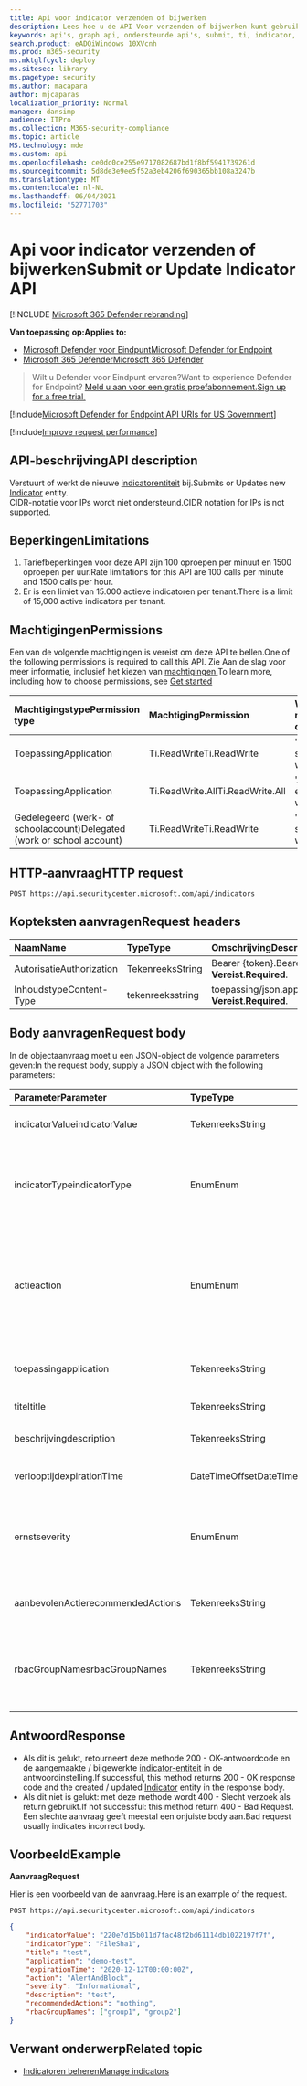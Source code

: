 ```yaml
---
title: Api voor indicator verzenden of bijwerken
description: Lees hoe u de API Voor verzenden of bijwerken kunt gebruiken om een nieuwe indicatorentiteit in Microsoft Defender voor eindpunt in te dienen of bij te werken.
keywords: api's, graph api, ondersteunde api's, submit, ti, indicator, update
search.product: eADQiWindows 10XVcnh
ms.prod: m365-security
ms.mktglfcycl: deploy
ms.sitesec: library
ms.pagetype: security
ms.author: macapara
author: mjcaparas
localization_priority: Normal
manager: dansimp
audience: ITPro
ms.collection: M365-security-compliance
ms.topic: article
MS.technology: mde
ms.custom: api
ms.openlocfilehash: ce0dc0ce255e9717082687bd1f8bf5941739261d
ms.sourcegitcommit: 5d8de3e9ee5f52a3eb4206f690365bb108a3247b
ms.translationtype: MT
ms.contentlocale: nl-NL
ms.lasthandoff: 06/04/2021
ms.locfileid: "52771703"
---
```

# <a name="submit-or-update-indicator-api"></a><span data-ttu-id="3b148-104">Api voor indicator verzenden of bijwerken</span><span class="sxs-lookup"><span data-stu-id="3b148-104">Submit or Update Indicator API</span></span>

[!INCLUDE [Microsoft 365 Defender rebranding](../../includes/microsoft-defender.md)]

<span data-ttu-id="3b148-105">**Van toepassing op:**</span><span class="sxs-lookup"><span data-stu-id="3b148-105">**Applies to:**</span></span>
- [<span data-ttu-id="3b148-106">Microsoft Defender voor Eindpunt</span><span class="sxs-lookup"><span data-stu-id="3b148-106">Microsoft Defender for Endpoint</span></span>](https://go.microsoft.com/fwlink/p/?linkid=2154037)
- [<span data-ttu-id="3b148-107">Microsoft 365 Defender</span><span class="sxs-lookup"><span data-stu-id="3b148-107">Microsoft 365 Defender</span></span>](https://go.microsoft.com/fwlink/?linkid=2118804)

> <span data-ttu-id="3b148-108">Wilt u Defender voor Eindpunt ervaren?</span><span class="sxs-lookup"><span data-stu-id="3b148-108">Want to experience Defender for Endpoint?</span></span> [<span data-ttu-id="3b148-109">Meld u aan voor een gratis proefabonnement.</span><span class="sxs-lookup"><span data-stu-id="3b148-109">Sign up for a free trial.</span></span>](https://www.microsoft.com/microsoft-365/windows/microsoft-defender-atp?ocid=docs-wdatp-exposedapis-abovefoldlink) 


[!include[Microsoft Defender for Endpoint API URIs for US Government](../../includes/microsoft-defender-api-usgov.md)]

[!include[Improve request performance](../../includes/improve-request-performance.md)]

## <a name="api-description"></a><span data-ttu-id="3b148-110">API-beschrijving</span><span class="sxs-lookup"><span data-stu-id="3b148-110">API description</span></span>
<span data-ttu-id="3b148-111">Verstuurt of werkt de nieuwe [indicatorentiteit](ti-indicator.md) bij.</span><span class="sxs-lookup"><span data-stu-id="3b148-111">Submits or Updates new [Indicator](ti-indicator.md) entity.</span></span>
<br><span data-ttu-id="3b148-112">CIDR-notatie voor IPs wordt niet ondersteund.</span><span class="sxs-lookup"><span data-stu-id="3b148-112">CIDR notation for IPs is not supported.</span></span>

## <a name="limitations"></a><span data-ttu-id="3b148-113">Beperkingen</span><span class="sxs-lookup"><span data-stu-id="3b148-113">Limitations</span></span>
1. <span data-ttu-id="3b148-114">Tariefbeperkingen voor deze API zijn 100 oproepen per minuut en 1500 oproepen per uur.</span><span class="sxs-lookup"><span data-stu-id="3b148-114">Rate limitations for this API are 100 calls per minute and 1500 calls per hour.</span></span>
2. <span data-ttu-id="3b148-115">Er is een limiet van 15.000 actieve indicatoren per tenant.</span><span class="sxs-lookup"><span data-stu-id="3b148-115">There is a limit of 15,000 active indicators per tenant.</span></span> 


## <a name="permissions"></a><span data-ttu-id="3b148-116">Machtigingen</span><span class="sxs-lookup"><span data-stu-id="3b148-116">Permissions</span></span>
<span data-ttu-id="3b148-117">Een van de volgende machtigingen is vereist om deze API te bellen.</span><span class="sxs-lookup"><span data-stu-id="3b148-117">One of the following permissions is required to call this API.</span></span> <span data-ttu-id="3b148-118">Zie Aan de slag voor meer informatie, inclusief het kiezen van [machtigingen.](apis-intro.md)</span><span class="sxs-lookup"><span data-stu-id="3b148-118">To learn more, including how to choose permissions, see [Get started](apis-intro.md)</span></span>

<span data-ttu-id="3b148-119">Machtigingstype</span><span class="sxs-lookup"><span data-stu-id="3b148-119">Permission type</span></span> |   <span data-ttu-id="3b148-120">Machtiging</span><span class="sxs-lookup"><span data-stu-id="3b148-120">Permission</span></span>  |   <span data-ttu-id="3b148-121">Weergavenaam machtiging</span><span class="sxs-lookup"><span data-stu-id="3b148-121">Permission display name</span></span>
:---|:---|:---
<span data-ttu-id="3b148-122">Toepassing</span><span class="sxs-lookup"><span data-stu-id="3b148-122">Application</span></span> |   <span data-ttu-id="3b148-123">Ti.ReadWrite</span><span class="sxs-lookup"><span data-stu-id="3b148-123">Ti.ReadWrite</span></span> |  <span data-ttu-id="3b148-124">'Indicatoren lezen en schrijven'</span><span class="sxs-lookup"><span data-stu-id="3b148-124">'Read and write Indicators'</span></span>
<span data-ttu-id="3b148-125">Toepassing</span><span class="sxs-lookup"><span data-stu-id="3b148-125">Application</span></span> |   <span data-ttu-id="3b148-126">Ti.ReadWrite.All</span><span class="sxs-lookup"><span data-stu-id="3b148-126">Ti.ReadWrite.All</span></span> |  <span data-ttu-id="3b148-127">'Alle indicatoren lezen en schrijven'</span><span class="sxs-lookup"><span data-stu-id="3b148-127">'Read and write All Indicators'</span></span>
<span data-ttu-id="3b148-128">Gedelegeerd (werk- of schoolaccount)</span><span class="sxs-lookup"><span data-stu-id="3b148-128">Delegated (work or school account)</span></span> |    <span data-ttu-id="3b148-129">Ti.ReadWrite</span><span class="sxs-lookup"><span data-stu-id="3b148-129">Ti.ReadWrite</span></span> |  <span data-ttu-id="3b148-130">'Indicatoren lezen en schrijven'</span><span class="sxs-lookup"><span data-stu-id="3b148-130">'Read and write Indicators'</span></span>


## <a name="http-request"></a><span data-ttu-id="3b148-131">HTTP-aanvraag</span><span class="sxs-lookup"><span data-stu-id="3b148-131">HTTP request</span></span>
```
POST https://api.securitycenter.microsoft.com/api/indicators
```

## <a name="request-headers"></a><span data-ttu-id="3b148-132">Kopteksten aanvragen</span><span class="sxs-lookup"><span data-stu-id="3b148-132">Request headers</span></span>

<span data-ttu-id="3b148-133">Naam</span><span class="sxs-lookup"><span data-stu-id="3b148-133">Name</span></span> | <span data-ttu-id="3b148-134">Type</span><span class="sxs-lookup"><span data-stu-id="3b148-134">Type</span></span> | <span data-ttu-id="3b148-135">Omschrijving</span><span class="sxs-lookup"><span data-stu-id="3b148-135">Description</span></span>
:---|:---|:---
<span data-ttu-id="3b148-136">Autorisatie</span><span class="sxs-lookup"><span data-stu-id="3b148-136">Authorization</span></span> | <span data-ttu-id="3b148-137">Tekenreeks</span><span class="sxs-lookup"><span data-stu-id="3b148-137">String</span></span> | <span data-ttu-id="3b148-138">Bearer {token}.</span><span class="sxs-lookup"><span data-stu-id="3b148-138">Bearer {token}.</span></span> <span data-ttu-id="3b148-139">**Vereist**.</span><span class="sxs-lookup"><span data-stu-id="3b148-139">**Required**.</span></span>
<span data-ttu-id="3b148-140">Inhoudstype</span><span class="sxs-lookup"><span data-stu-id="3b148-140">Content-Type</span></span> | <span data-ttu-id="3b148-141">tekenreeks</span><span class="sxs-lookup"><span data-stu-id="3b148-141">string</span></span> | <span data-ttu-id="3b148-142">toepassing/json.</span><span class="sxs-lookup"><span data-stu-id="3b148-142">application/json.</span></span> <span data-ttu-id="3b148-143">**Vereist**.</span><span class="sxs-lookup"><span data-stu-id="3b148-143">**Required**.</span></span>

## <a name="request-body"></a><span data-ttu-id="3b148-144">Body aanvragen</span><span class="sxs-lookup"><span data-stu-id="3b148-144">Request body</span></span>
<span data-ttu-id="3b148-145">In de objectaanvraag moet u een JSON-object de volgende parameters geven:</span><span class="sxs-lookup"><span data-stu-id="3b148-145">In the request body, supply a JSON object with the following parameters:</span></span>

<span data-ttu-id="3b148-146">Parameter</span><span class="sxs-lookup"><span data-stu-id="3b148-146">Parameter</span></span> | <span data-ttu-id="3b148-147">Type</span><span class="sxs-lookup"><span data-stu-id="3b148-147">Type</span></span>    | <span data-ttu-id="3b148-148">Omschrijving</span><span class="sxs-lookup"><span data-stu-id="3b148-148">Description</span></span>
:---|:---|:---
<span data-ttu-id="3b148-149">indicatorValue</span><span class="sxs-lookup"><span data-stu-id="3b148-149">indicatorValue</span></span> | <span data-ttu-id="3b148-150">Tekenreeks</span><span class="sxs-lookup"><span data-stu-id="3b148-150">String</span></span> | <span data-ttu-id="3b148-151">Identiteit van de [entiteit Indicator.](ti-indicator.md)</span><span class="sxs-lookup"><span data-stu-id="3b148-151">Identity of the [Indicator](ti-indicator.md) entity.</span></span> <span data-ttu-id="3b148-152">**Vereist**</span><span class="sxs-lookup"><span data-stu-id="3b148-152">**Required**</span></span>
<span data-ttu-id="3b148-153">indicatorType</span><span class="sxs-lookup"><span data-stu-id="3b148-153">indicatorType</span></span> | <span data-ttu-id="3b148-154">Enum</span><span class="sxs-lookup"><span data-stu-id="3b148-154">Enum</span></span> | <span data-ttu-id="3b148-155">Type indicator.</span><span class="sxs-lookup"><span data-stu-id="3b148-155">Type of the indicator.</span></span> <span data-ttu-id="3b148-156">Mogelijke waarden zijn: "FileSha1", "FileSha256", "IpAddress", "DomainName" en "Url".</span><span class="sxs-lookup"><span data-stu-id="3b148-156">Possible values are: "FileSha1", "FileSha256", "IpAddress", "DomainName" and "Url".</span></span> <span data-ttu-id="3b148-157">**Vereist**</span><span class="sxs-lookup"><span data-stu-id="3b148-157">**Required**</span></span>
<span data-ttu-id="3b148-158">actie</span><span class="sxs-lookup"><span data-stu-id="3b148-158">action</span></span> | <span data-ttu-id="3b148-159">Enum</span><span class="sxs-lookup"><span data-stu-id="3b148-159">Enum</span></span> | <span data-ttu-id="3b148-160">De actie die wordt ondernomen als de indicator wordt gevonden in de organisatie.</span><span class="sxs-lookup"><span data-stu-id="3b148-160">The action that will be taken if the indicator will be discovered in the organization.</span></span> <span data-ttu-id="3b148-161">Mogelijke waarden zijn: 'Waarschuwing', 'AlertAndBlock' en 'Toegestaan'.</span><span class="sxs-lookup"><span data-stu-id="3b148-161">Possible values are: "Alert", "AlertAndBlock", and "Allowed".</span></span> <span data-ttu-id="3b148-162">**Vereist**</span><span class="sxs-lookup"><span data-stu-id="3b148-162">**Required**</span></span>
<span data-ttu-id="3b148-163">toepassing</span><span class="sxs-lookup"><span data-stu-id="3b148-163">application</span></span> | <span data-ttu-id="3b148-164">Tekenreeks</span><span class="sxs-lookup"><span data-stu-id="3b148-164">String</span></span> | <span data-ttu-id="3b148-165">De toepassing die aan de indicator is gekoppeld.</span><span class="sxs-lookup"><span data-stu-id="3b148-165">The application associated with the indicator.</span></span> <span data-ttu-id="3b148-166">**Optioneel**</span><span class="sxs-lookup"><span data-stu-id="3b148-166">**Optional**</span></span>
<span data-ttu-id="3b148-167">titel</span><span class="sxs-lookup"><span data-stu-id="3b148-167">title</span></span> | <span data-ttu-id="3b148-168">Tekenreeks</span><span class="sxs-lookup"><span data-stu-id="3b148-168">String</span></span> | <span data-ttu-id="3b148-169">Indicatorwaarschuwingstitel.</span><span class="sxs-lookup"><span data-stu-id="3b148-169">Indicator alert title.</span></span> <span data-ttu-id="3b148-170">**Vereist**</span><span class="sxs-lookup"><span data-stu-id="3b148-170">**Required**</span></span>
<span data-ttu-id="3b148-171">beschrijving</span><span class="sxs-lookup"><span data-stu-id="3b148-171">description</span></span> | <span data-ttu-id="3b148-172">Tekenreeks</span><span class="sxs-lookup"><span data-stu-id="3b148-172">String</span></span> | <span data-ttu-id="3b148-173">Beschrijving van de indicator.</span><span class="sxs-lookup"><span data-stu-id="3b148-173">Description of the indicator.</span></span> <span data-ttu-id="3b148-174">**Vereist**</span><span class="sxs-lookup"><span data-stu-id="3b148-174">**Required**</span></span>
<span data-ttu-id="3b148-175">verlooptijd</span><span class="sxs-lookup"><span data-stu-id="3b148-175">expirationTime</span></span> | <span data-ttu-id="3b148-176">DateTimeOffset</span><span class="sxs-lookup"><span data-stu-id="3b148-176">DateTimeOffset</span></span> | <span data-ttu-id="3b148-177">De verlooptijd van de indicator.</span><span class="sxs-lookup"><span data-stu-id="3b148-177">The expiration time of the indicator.</span></span> <span data-ttu-id="3b148-178">**Optioneel**</span><span class="sxs-lookup"><span data-stu-id="3b148-178">**Optional**</span></span>
<span data-ttu-id="3b148-179">ernst</span><span class="sxs-lookup"><span data-stu-id="3b148-179">severity</span></span> | <span data-ttu-id="3b148-180">Enum</span><span class="sxs-lookup"><span data-stu-id="3b148-180">Enum</span></span> | <span data-ttu-id="3b148-181">De ernst van de indicator.</span><span class="sxs-lookup"><span data-stu-id="3b148-181">The severity of the indicator.</span></span> <span data-ttu-id="3b148-182">mogelijke waarden zijn: 'Informatief', 'Laag', 'Gemiddeld' en 'Hoog'.</span><span class="sxs-lookup"><span data-stu-id="3b148-182">possible values are: "Informational", "Low", "Medium" and "High".</span></span> <span data-ttu-id="3b148-183">**Optioneel**</span><span class="sxs-lookup"><span data-stu-id="3b148-183">**Optional**</span></span>
<span data-ttu-id="3b148-184">aanbevolenActie</span><span class="sxs-lookup"><span data-stu-id="3b148-184">recommendedActions</span></span> | <span data-ttu-id="3b148-185">Tekenreeks</span><span class="sxs-lookup"><span data-stu-id="3b148-185">String</span></span> | <span data-ttu-id="3b148-186">Aanbevolen acties voor ti-indicatorwaarschuwingen.</span><span class="sxs-lookup"><span data-stu-id="3b148-186">TI indicator alert recommended actions.</span></span> <span data-ttu-id="3b148-187">**Optioneel**</span><span class="sxs-lookup"><span data-stu-id="3b148-187">**Optional**</span></span>
<span data-ttu-id="3b148-188">rbacGroupNames</span><span class="sxs-lookup"><span data-stu-id="3b148-188">rbacGroupNames</span></span> | <span data-ttu-id="3b148-189">Tekenreeks</span><span class="sxs-lookup"><span data-stu-id="3b148-189">String</span></span> | <span data-ttu-id="3b148-190">Door komma's gescheiden lijst met RBAC-groepsnamen waar de indicator op zou worden toegepast.</span><span class="sxs-lookup"><span data-stu-id="3b148-190">Comma-separated list of RBAC group names the indicator would be applied to.</span></span> <span data-ttu-id="3b148-191">**Optioneel**</span><span class="sxs-lookup"><span data-stu-id="3b148-191">**Optional**</span></span>


## <a name="response"></a><span data-ttu-id="3b148-192">Antwoord</span><span class="sxs-lookup"><span data-stu-id="3b148-192">Response</span></span>
- <span data-ttu-id="3b148-193">Als dit is gelukt, retourneert deze methode 200 - OK-antwoordcode en de aangemaakte / bijgewerkte [indicator-entiteit](ti-indicator.md) in de antwoordinstelling.</span><span class="sxs-lookup"><span data-stu-id="3b148-193">If successful, this method returns 200 - OK response code and the created / updated [Indicator](ti-indicator.md) entity in the response body.</span></span>
- <span data-ttu-id="3b148-194">Als dit niet is gelukt: met deze methode wordt 400 - Slecht verzoek als return gebruikt.</span><span class="sxs-lookup"><span data-stu-id="3b148-194">If not successful: this method return 400 - Bad Request.</span></span> <span data-ttu-id="3b148-195">Een slechte aanvraag geeft meestal een onjuiste body aan.</span><span class="sxs-lookup"><span data-stu-id="3b148-195">Bad request usually indicates incorrect body.</span></span>

## <a name="example"></a><span data-ttu-id="3b148-196">Voorbeeld</span><span class="sxs-lookup"><span data-stu-id="3b148-196">Example</span></span>

<span data-ttu-id="3b148-197">**Aanvraag**</span><span class="sxs-lookup"><span data-stu-id="3b148-197">**Request**</span></span>

<span data-ttu-id="3b148-198">Hier is een voorbeeld van de aanvraag.</span><span class="sxs-lookup"><span data-stu-id="3b148-198">Here is an example of the request.</span></span>

```http
POST https://api.securitycenter.microsoft.com/api/indicators
```

```json
{
    "indicatorValue": "220e7d15b011d7fac48f2bd61114db1022197f7f",
    "indicatorType": "FileSha1",
    "title": "test",
    "application": "demo-test",
    "expirationTime": "2020-12-12T00:00:00Z",
    "action": "AlertAndBlock",
    "severity": "Informational",
    "description": "test",
    "recommendedActions": "nothing",
    "rbacGroupNames": ["group1", "group2"]
}
```

## <a name="related-topic"></a><span data-ttu-id="3b148-199">Verwant onderwerp</span><span class="sxs-lookup"><span data-stu-id="3b148-199">Related topic</span></span>
- [<span data-ttu-id="3b148-200">Indicatoren beheren</span><span class="sxs-lookup"><span data-stu-id="3b148-200">Manage indicators</span></span>](manage-indicators.md)
